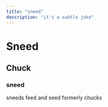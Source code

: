 ```yaml
---
title: "sneed"
description: "it's a subtle joke"
---
```


# Sneed

## Chuck

### sneed

sneeds feed and seed formerly chucks
